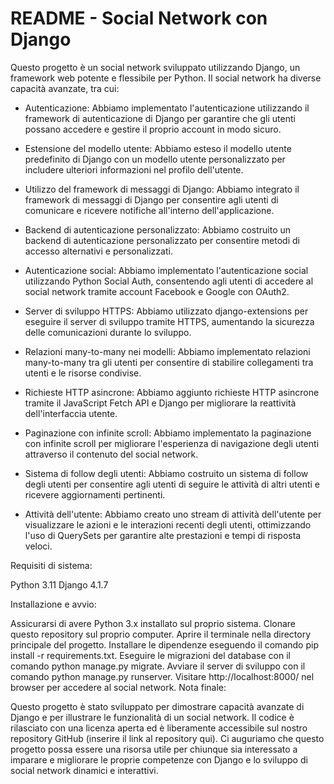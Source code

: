 # README - Social Network con Django

Questo progetto è un social network sviluppato utilizzando Django, un framework web potente e flessibile per Python. Il social network ha diverse capacità avanzate, tra cui:

- Autenticazione: Abbiamo implementato l'autenticazione utilizzando il framework di autenticazione di Django per garantire che gli utenti possano accedere e gestire il proprio account in modo sicuro.

- Estensione del modello utente: Abbiamo esteso il modello utente predefinito di Django con un modello utente personalizzato per includere ulteriori informazioni nel profilo dell'utente.

- Utilizzo del framework di messaggi di Django: Abbiamo integrato il framework di messaggi di Django per consentire agli utenti di comunicare e ricevere notifiche all'interno dell'applicazione.

- Backend di autenticazione personalizzato: Abbiamo costruito un backend di autenticazione personalizzato per consentire metodi di accesso alternativi e personalizzati.

- Autenticazione social: Abbiamo implementato l'autenticazione social utilizzando Python Social Auth, consentendo agli utenti di accedere al social network tramite account Facebook e Google con OAuth2.

- Server di sviluppo HTTPS: Abbiamo utilizzato django-extensions per eseguire il server di sviluppo tramite HTTPS, aumentando la sicurezza delle comunicazioni durante lo sviluppo.

- Relazioni many-to-many nei modelli: Abbiamo implementato relazioni many-to-many tra gli utenti per consentire di stabilire collegamenti tra utenti e le risorse condivise.

- Richieste HTTP asincrone: Abbiamo aggiunto richieste HTTP asincrone tramite il JavaScript Fetch API e Django per migliorare la reattività dell'interfaccia utente.

- Paginazione con infinite scroll: Abbiamo implementato la paginazione con infinite scroll per migliorare l'esperienza di navigazione degli utenti attraverso il contenuto del social network.

- Sistema di follow degli utenti: Abbiamo costruito un sistema di follow degli utenti per consentire agli utenti di seguire le attività di altri utenti e ricevere aggiornamenti pertinenti.

- Attività dell'utente: Abbiamo creato uno stream di attività dell'utente per visualizzare le azioni e le interazioni recenti degli utenti, ottimizzando l'uso di QuerySets per garantire alte prestazioni e tempi di risposta veloci.

Requisiti di sistema:

Python 3.11
Django 4.1.7

Installazione e avvio:

Assicurarsi di avere Python 3.x installato sul proprio sistema.
Clonare questo repository sul proprio computer.
Aprire il terminale nella directory principale del progetto.
Installare le dipendenze eseguendo il comando pip install -r requirements.txt.
Eseguire le migrazioni del database con il comando python manage.py migrate.
Avviare il server di sviluppo con il comando python manage.py runserver.
Visitare http://localhost:8000/ nel browser per accedere al social network.
Nota finale:

Questo progetto è stato sviluppato per dimostrare capacità avanzate di Django e per illustrare le funzionalità di un social network. Il codice è rilasciato con una licenza aperta ed è liberamente accessibile sul nostro repository GitHub (inserire il link al repository qui). Ci auguriamo che questo progetto possa essere una risorsa utile per chiunque sia interessato a imparare e migliorare le proprie competenze con Django e lo sviluppo di social network dinamici e interattivi.
